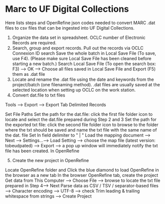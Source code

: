 # Marc to UF Digital Collections
Here lists steps and OpenRefine json codes needed to convert MARC .dat files to csv files that can be ingested into UF Digital Collections. 
1. Organize the data set in spreadsheet. OCLC number of Electronic Records are required.
2. Search, group and export records. 
Pull out the records via OCLC Connexion ID search
Save the whole batch in Local Save File (To save, use F4). (Please make sure Local Save File has been cleaned before starting a new batch.)
Search Local Save File (To open the search box: F3) --> OK --> Choose all files saved in  Local Save File and Export (F5) them as .dat file
3. Locate and rename the .dat file using the date and keywords from the project/batch (one filenaming method). .dat files are usually saved at the selected location when setting up OCLC on the work station. 
4. Convert  dat.file to txt files

Tools --> Export --> Export Tab Delimited Records

Set File Paths
Set the path for the dat.file: click the first file folder icon to locate and select the dat.file prepared during Step 2 and 3
Set the path for the exported txt file: click the second file folder icon to browse to the folder where the txt should be saved and name the txt file with the same name of the dat. file
Set In field delimiter to " | " 
Load the mapping document
--> Next --> Settings...--> Load Setting --> choose the map file (latest version: tobeudpated)
--> Export --> a pop up window will immediately notify the txt file has been created.
In OpenRefine

5. Create the new project in OpenRefine

Locate OpenRefine folder and Click the blue diamond to load OpenRefine in the browser as a new tab
In the browser OpenRefine tab, create the project
Get data from This Computer --> Choose File --> browse to locate the txt file prepared in Step 4--> Next
Parse data as CSV / TSV / separator-based files --> Character encoding --> UTF-8 --> check Trim leading & trailing whitespace from strings --> Create Project
